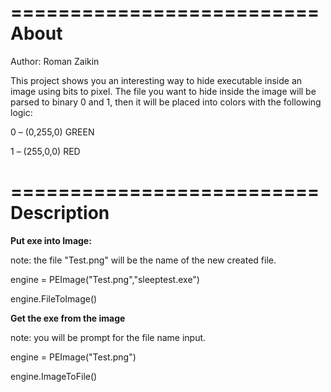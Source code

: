==========================
About    
==========================
Author:			Roman Zaikin

This project shows you an interesting way to hide executable inside an image using bits to pixel.
The file you want to hide inside the image will be parsed to binary 0 and 1, then it will be placed into colors with the following logic:

0 –	 (0,255,0) 	GREEN

1 –	 (255,0,0)	RED

==========================
Description
==========================

<b>Put exe into Image:</b>

note: the file "Test.png" will be the name of the new created file.

engine = PEImage("Test.png","sleeptest.exe")

engine.FileToImage()

<b>Get the exe from the image</b>

note: you will be prompt for the file name input.

engine = PEImage("Test.png")

engine.ImageToFile()




